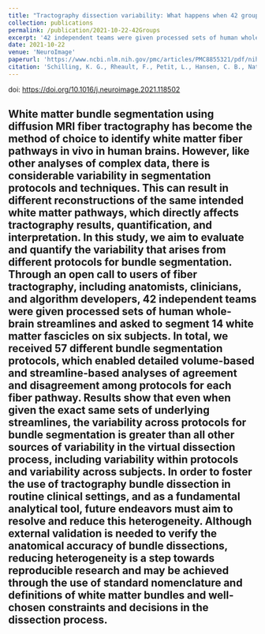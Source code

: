 ```yaml
---
title: "Tractography dissection variability: What happens when 42 groups dissect 14 white matter bundles on the same dataset?"
collection: publications
permalink: /publication/2021-10-22-42Groups
excerpt: '42 independent teams were given processed sets of human whole-brain streamlines and asked to segment 14 white matter fascicles on six subjects. <br/><img src="/images/schilling2021_WordCloud.svg">'
date: 2021-10-22
venue: 'NeuroImage'
paperurl: 'https://www.ncbi.nlm.nih.gov/pmc/articles/PMC8855321/pdf/nihms-1777494.pdf'
citation: 'Schilling, K. G., Rheault, F., Petit, L., Hansen, C. B., Nath, V., Yeh, F. C., ... & Descoteaux, M. (2021). Tractography dissection variability: What happens when 42 groups dissect 14 white matter bundles on the same dataset?. <i>NeuroImage</i>, 243, 118502.'
---
```

doi: https://doi.org/10.1016/j.neuroimage.2021.118502

White matter bundle segmentation using diffusion MRI fiber tractography has become the method of choice to identify white matter fiber pathways in vivo in human brains. However, like other analyses of complex data, there is considerable variability in segmentation protocols and techniques. This can result in different reconstructions of the same intended white matter pathways, which directly affects tractography results, quantification, and interpretation. In this study, we aim to evaluate and quantify the variability that arises from different protocols for bundle segmentation. Through an open call to users of fiber tractography, including anatomists, clinicians, and algorithm developers, 42 independent teams were given processed sets of human whole-brain streamlines and asked to segment 14 white matter fascicles on six subjects. In total, we received 57 different bundle segmentation protocols, which enabled detailed volume-based and streamline-based analyses of agreement and disagreement among protocols for each fiber pathway. Results show that even when given the exact same sets of underlying streamlines, the variability across protocols for bundle segmentation is greater than all other sources of variability in the virtual dissection process, including variability within protocols and variability across subjects. In order to foster the use of tractography bundle dissection in routine clinical settings, and as a fundamental analytical tool, future endeavors must aim to resolve and reduce this heterogeneity. Although external validation is needed to verify the anatomical accuracy of bundle dissections, reducing heterogeneity is a step towards reproducible research and may be achieved through the use of standard nomenclature and definitions of white matter bundles and well-chosen constraints and decisions in the dissection process.
---


